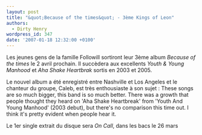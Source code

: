 ```yaml
---
layout: post
title: "&quot;Because of the times&quot; - 3ème Kings of Leon"
authors:
  - Dirty Henry
wordpress_id: 347
date: '2007-01-18 12:32:00 +0100'
---
```

Les jeunes gens de la famille Followill sortiront leur 3ème album *Because of the times* le 2 avril prochain. Il succèdera aux excellents *Youth & Young Manhood* et *Aha Shake Heartbrak* sortis en 2003 et 2005.

Le nouvel album a été enregistré entre Nashville et Los Angeles et le chanteur du groupe, Caleb, est très enthousiaste à son sujet : <quote>These songs are so much bigger, this band is so much better. There was a growth that people thought they heard on 'Aha Shake Heartbreak' from 'Youth And Young Manhood' (2003 debut), but there's no comparison this time out. I think it's pretty evident when people hear it.</quote>

Le 1er single extrait du disque sera *On Call*, dans les bacs le 26 mars
